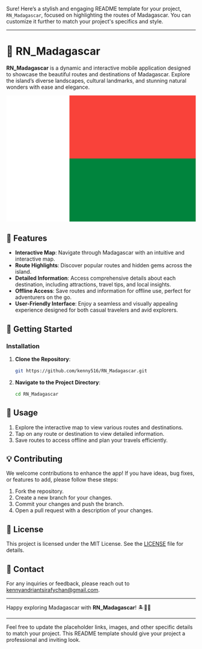 Sure! Here’s a stylish and engaging README template for your project, `RN_Madagascar`, focused on highlighting the routes of Madagascar. You can customize it further to match your project's specifics and style.

---

# 🚀 RN_Madagascar

**RN_Madagascar** is a dynamic and interactive mobile application designed to showcase the beautiful routes and destinations of Madagascar. Explore the island’s diverse landscapes, cultural landmarks, and stunning natural wonders with ease and elegance.

![Madagascar](assets/img/Flag_of_Madagascar.svg) <!-- Replace with your image -->

## 🌟 Features

- **Interactive Map**: Navigate through Madagascar with an intuitive and interactive map.
- **Route Highlights**: Discover popular routes and hidden gems across the island.
- **Detailed Information**: Access comprehensive details about each destination, including attractions, travel tips, and local insights.
- **Offline Access**: Save routes and information for offline use, perfect for adventurers on the go.
- **User-Friendly Interface**: Enjoy a seamless and visually appealing experience designed for both casual travelers and avid explorers.

## 🚀 Getting Started

### Installation

1. **Clone the Repository**:

   ```bash
   git https://github.com/kenny516/RN_Madagascar.git
   ```

2. **Navigate to the Project Directory**:

   ```bash
   cd RN_Madagascar
   ```

## 📜 Usage

1. Explore the interactive map to view various routes and destinations.
2. Tap on any route or destination to view detailed information.
3. Save routes to access offline and plan your travels efficiently.

## 💡 Contributing

We welcome contributions to enhance the app! If you have ideas, bug fixes, or features to add, please follow these steps:

1. Fork the repository.
2. Create a new branch for your changes.
3. Commit your changes and push the branch.
4. Open a pull request with a description of your changes.

## 📄 License

This project is licensed under the MIT License. See the [LICENSE](LICENSE) file for details.

## 📧 Contact

For any inquiries or feedback, please reach out to [kennyandriantsirafychan@gmail.com](mailto:kennyandriantsirafychan@gmail.com).

---

Happy exploring Madagascar with **RN_Madagascar**! 🏝️🚗✨

---

Feel free to update the placeholder links, images, and other specific details to match your project. This README template should give your project a professional and inviting look.